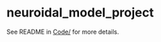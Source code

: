 # neuroidal_model_project

See README in [Code/](https://github.com/cchen23/neuroidal_model_project/tree/master/Code) for more details.
